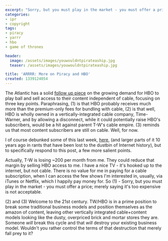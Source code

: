 ```yaml
---
excerpt: "Sorry, but you must play in the market - you must offer a price; merely saying it's too expensive is not acceptable"
categories:
- ipr
- copyright
tags:
- piracy
- yarrr
- hbo
- game of thrones

header:
  image: /assets/images/youwouldntpirateaship.jpg
  teaser: /assets/images/youwouldntpirateaship.jpg

title: 'ARRRR: More on Piracy and HBO'
created: 1339124054
---
```

The Atlantic has a solid <a href="http://www.theatlantic.com/business/archive/2012/06/3-very-simple-reasons-why-you-cant-get-hbo-go-exclusively/258209/#.T9DhjQaFayY.facebook">follow up piece</a> on the growing demand for HBO to play ball and sell access to their content independent of cable, focusing on three key points.  Paraphrasing, (1) is that HBO probably receives much more than the premium-only fees for bundling with cable, (2) is that well, HBO is wholly owned in a vertically-integrated cable company, Time-Warner, and by allowing a disconnect, while it could potentially raise HBO's subscribers, would be a hit against parent T-W's cable empire.  (3) reminds us that most content subscribers are still on cable.  Well, for now.

I of course debunked some of this last week, <a href="http://joncamfield.com/blog/2012/06/on_piracy_business_models_and">here</a>, (and larger parts of it 10 years ago in rants that have been lost to the dustbin of Internet history), but to specifically respond to this post, a few more salient points.

Actually, T-W is losing ~200 per month from me.  They could reduce that margin by selling HBO access to me.  I have a nice TV - it's hooked up to the internet, but not cable.  There is no value for me in paying for a cable subscription, when I can access the few shows I'm interested in, usually, via iTunes or Netflix, which I happily pay money for.  So (1) - Sorry, but you must play in the market - you must offer a price; merely saying it's too expensive is not acceptable.

(2) and (3) Welcome to the 21st century.  TW/HBO is in a prime position to break some traditional business models and position themselves as the amazon of content, leaving other vertically integrated cable+content models looking like the dusty, overpriced brick and mortar stores they are.  Someone *will* break this cycle and that *will* destroy your existing business model.  Wouldn't you rather control the terms of that destruction that merely fall prey to it?
